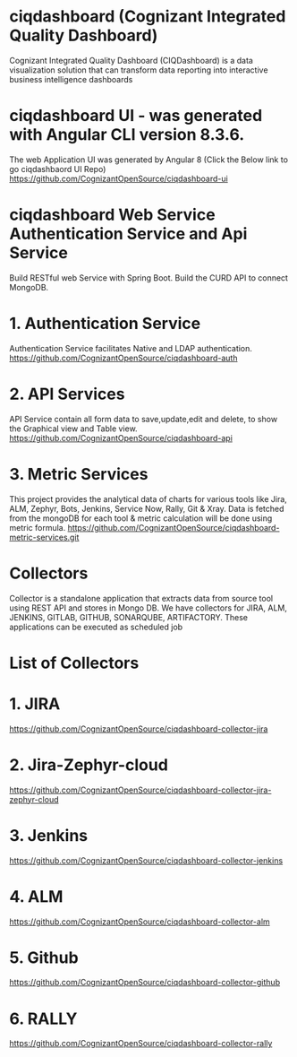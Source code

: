# ciqdashboard (Cognizant Integrated Quality Dashboard)
Cognizant Integrated Quality Dashboard (CIQDashboard) is a data visualization solution that can transform data reporting into interactive business intelligence dashboards


# ciqdashboard UI - was generated with Angular CLI version 8.3.6.
The web Application UI was generated by Angular 8 (Click the Below link to go ciqdashbaord UI Repo)
https://github.com/CognizantOpenSource/ciqdashboard-ui

# ciqdashboard Web Service Authentication Service and Api Service
  Build RESTful web Service with Spring Boot. Build the CURD API to connect MongoDB.
  
  # 1. Authentication Service 
  Authentication Service facilitates Native and LDAP authentication.
  https://github.com/CognizantOpenSource/ciqdashboard-auth
  
  # 2. API Services
  API Service contain all form data to save,update,edit and delete, to show the Graphical view and Table view. 
  https://github.com/CognizantOpenSource/ciqdashboard-api
  
  # 3. Metric Services
  This project provides the analytical data of charts for various tools like Jira, ALM, Zephyr, Bots, Jenkins, Service Now, Rally, Git & Xray. Data is fetched from the mongoDB for each tool & metric calculation will be done using metric formula. 
  https://github.com/CognizantOpenSource/ciqdashboard-metric-services.git
  
  # Collectors
 Collector is a standalone application that extracts data from source tool using REST API and stores in Mongo DB. We have collectors for JIRA, ALM, JENKINS, GITLAB, GITHUB, SONARQUBE, ARTIFACTORY. These applications can be executed as scheduled job 
  
  # List of Collectors
  
  # 1. JIRA
  https://github.com/CognizantOpenSource/ciqdashboard-collector-jira

  # 2. Jira-Zephyr-cloud
  https://github.com/CognizantOpenSource/ciqdashboard-collector-jira-zephyr-cloud

  # 3. Jenkins
  https://github.com/CognizantOpenSource/ciqdashboard-collector-jenkins

  # 4. ALM
  https://github.com/CognizantOpenSource/ciqdashboard-collector-alm
  
  # 5. Github
  https://github.com/CognizantOpenSource/ciqdashboard-collector-github

  # 6. RALLY
  https://github.com/CognizantOpenSource/ciqdashboard-collector-rally



  


    



  

